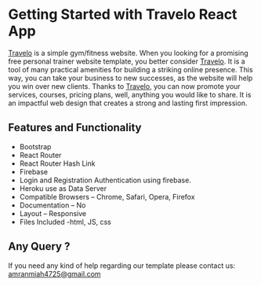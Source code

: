 # Getting Started with Travelo React App

[Travelo](https://travelo-59bf5.web.app/) is a simple gym/fitness website. When you looking for a promising free personal trainer website template, you better consider [Travelo](https://travelo-59bf5.web.app/). It is a tool of many practical amenities for building a striking online presence. This way, you can take your business to new successes, as the website will help you win over new clients. Thanks to [Travelo](https://travelo-59bf5.web.app/), you can now promote your services, courses, pricing plans, well, anything you would like to share. It is an impactful web design that creates a strong and lasting first impression.

## Features and Functionality
- Bootstrap
- React Router
- React Router Hash Link
- Firebase
- Login and Registration Authentication using firebase.
- Heroku use as Data Server
- Compatible Browsers – Chrome, Safari, Opera, Firefox
- Documentation – No
- Layout – Responsive
- Files Included -html, JS, css

## Any Query ?

If you need any kind of help regarding our template please contact us: amranmiah4725@gmail.com



